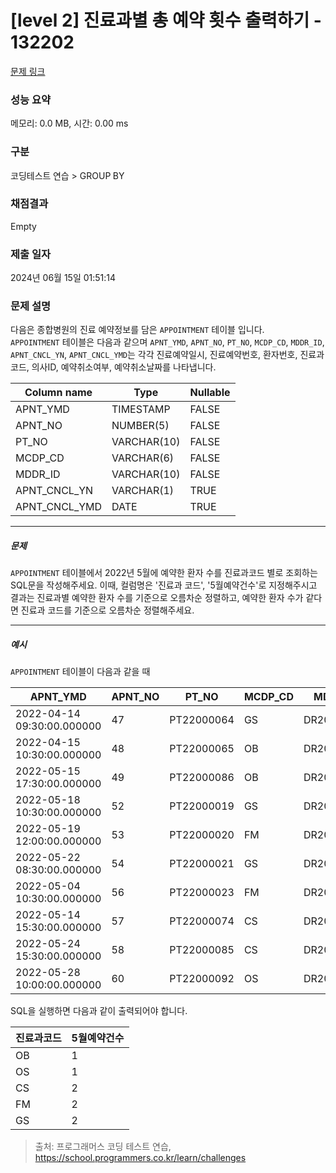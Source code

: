 # [level 2] 진료과별 총 예약 횟수 출력하기 - 132202 

[문제 링크](https://school.programmers.co.kr/learn/courses/30/lessons/132202) 

### 성능 요약

메모리: 0.0 MB, 시간: 0.00 ms

### 구분

코딩테스트 연습 > GROUP BY

### 채점결과

Empty

### 제출 일자

2024년 06월 15일 01:51:14

### 문제 설명

<p>다음은 종합병원의 진료 예약정보를 담은 <code>APPOINTMENT</code> 테이블 입니다.<br>
<code>APPOINTMENT</code> 테이블은 다음과 같으며 <code>APNT_YMD</code>, <code>APNT_NO</code>, <code>PT_NO</code>, <code>MCDP_CD</code>, <code>MDDR_ID</code>, <code>APNT_CNCL_YN</code>, <code>APNT_CNCL_YMD</code>는 각각 진료예약일시, 진료예약번호, 환자번호, 진료과코드, 의사ID, 예약취소여부, 예약취소날짜를 나타냅니다.</p>
<table class="table">
        <thead><tr>
<th>Column name</th>
<th>Type</th>
<th>Nullable</th>
</tr>
</thead>
        <tbody><tr>
<td>APNT_YMD</td>
<td>TIMESTAMP</td>
<td>FALSE</td>
</tr>
<tr>
<td>APNT_NO</td>
<td>NUMBER(5)</td>
<td>FALSE</td>
</tr>
<tr>
<td>PT_NO</td>
<td>VARCHAR(10)</td>
<td>FALSE</td>
</tr>
<tr>
<td>MCDP_CD</td>
<td>VARCHAR(6)</td>
<td>FALSE</td>
</tr>
<tr>
<td>MDDR_ID</td>
<td>VARCHAR(10)</td>
<td>FALSE</td>
</tr>
<tr>
<td>APNT_CNCL_YN</td>
<td>VARCHAR(1)</td>
<td>TRUE</td>
</tr>
<tr>
<td>APNT_CNCL_YMD</td>
<td>DATE</td>
<td>TRUE</td>
</tr>
</tbody>
      </table>
<hr>

<h5>문제</h5>

<p><code>APPOINTMENT</code> 테이블에서 2022년 5월에 예약한 환자 수를 진료과코드 별로 조회하는 SQL문을 작성해주세요. 이때, 컬럼명은 '진료과 코드', '5월예약건수'로 지정해주시고 결과는 진료과별 예약한 환자 수를 기준으로 오름차순 정렬하고, 예약한 환자 수가 같다면 진료과 코드를 기준으로 오름차순 정렬해주세요.</p>

<hr>

<h5>예시</h5>

<p><code>APPOINTMENT</code> 테이블이 다음과 같을 때</p>
<table class="table">
        <thead><tr>
<th>APNT_YMD</th>
<th>APNT_NO</th>
<th>PT_NO</th>
<th>MCDP_CD</th>
<th>MDDR_ID</th>
<th>APNT_CNCL_YN</th>
<th>APNT_CNCL_YMD</th>
</tr>
</thead>
        <tbody><tr>
<td>2022-04-14 09:30:00.000000</td>
<td>47</td>
<td>PT22000064</td>
<td>GS</td>
<td>DR20170123</td>
<td>N</td>
<td>NULL</td>
</tr>
<tr>
<td>2022-04-15 10:30:00.000000</td>
<td>48</td>
<td>PT22000065</td>
<td>OB</td>
<td>DR20100231</td>
<td>N</td>
<td>NULL</td>
</tr>
<tr>
<td>2022-05-15 17:30:00.000000</td>
<td>49</td>
<td>PT22000086</td>
<td>OB</td>
<td>DR20100231</td>
<td>N</td>
<td>NULL</td>
</tr>
<tr>
<td>2022-05-18 10:30:00.000000</td>
<td>52</td>
<td>PT22000019</td>
<td>GS</td>
<td>DR20100039</td>
<td>N</td>
<td>NULL</td>
</tr>
<tr>
<td>2022-05-19 12:00:00.000000</td>
<td>53</td>
<td>PT22000020</td>
<td>FM</td>
<td>DR20010112</td>
<td>N</td>
<td>NULL</td>
</tr>
<tr>
<td>2022-05-22 08:30:00.000000</td>
<td>54</td>
<td>PT22000021</td>
<td>GS</td>
<td>DR20100039</td>
<td>N</td>
<td>NULL</td>
</tr>
<tr>
<td>2022-05-04 10:30:00.000000</td>
<td>56</td>
<td>PT22000023</td>
<td>FM</td>
<td>DR20090112</td>
<td>N</td>
<td>NULL</td>
</tr>
<tr>
<td>2022-05-14 15:30:00.000000</td>
<td>57</td>
<td>PT22000074</td>
<td>CS</td>
<td>DR20200012</td>
<td>N</td>
<td>NULL</td>
</tr>
<tr>
<td>2022-05-24 15:30:00.000000</td>
<td>58</td>
<td>PT22000085</td>
<td>CS</td>
<td>DR20200012</td>
<td>N</td>
<td>NULL</td>
</tr>
<tr>
<td>2022-05-28 10:00:00.000000</td>
<td>60</td>
<td>PT22000092</td>
<td>OS</td>
<td>DR20100031</td>
<td>N</td>
<td>NULL</td>
</tr>
</tbody>
      </table>
<p>SQL을 실행하면 다음과 같이 출력되어야 합니다.</p>
<table class="table">
        <thead><tr>
<th>진료과코드</th>
<th>5월예약건수</th>
</tr>
</thead>
        <tbody><tr>
<td>OB</td>
<td>1</td>
</tr>
<tr>
<td>OS</td>
<td>1</td>
</tr>
<tr>
<td>CS</td>
<td>2</td>
</tr>
<tr>
<td>FM</td>
<td>2</td>
</tr>
<tr>
<td>GS</td>
<td>2</td>
</tr>
</tbody>
      </table>

> 출처: 프로그래머스 코딩 테스트 연습, https://school.programmers.co.kr/learn/challenges